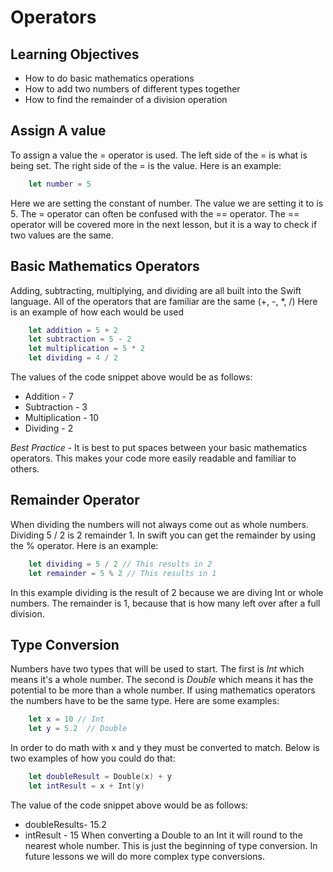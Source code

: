 # Operators

## Learning Objectives

- How to do basic mathematics operations
- How to add two numbers of different types together
- How to find the remainder of a division operation

## Assign A value

To assign a value the = operator is used. The left side of the = is what is being set. The right side of the = is the value. Here is an example:
```Swift
	let number = 5
```
Here we are setting the constant of number. The value we are setting it to is 5. The = operator can often be confused with the == operator. The == operator will be covered more in the next lesson, but it is a way to check if two values are the same.

## Basic Mathematics Operators

Adding, subtracting, multiplying, and dividing are all built into the Swift language. All of the operators that are familiar are the same (+, -, \*, /) Here is an example of how each would be used
```Swift
	let addition = 5 + 2
	let subtraction = 5 - 2
	let multiplication = 5 * 2
	let dividing = 4 / 2
```
The values of the code snippet above would be as follows:
- Addition - 7
- Subtraction - 3
- Multiplication - 10
- Dividing - 2

*Best Practice* - It is best to put spaces between your basic mathematics operators. This makes your code more easily readable and familiar to others.


## Remainder Operator

When dividing the numbers will not always come out as whole numbers. Dividing 5 / 2 is 2 remainder 1. In swift you can get the remainder by using the % operator. Here is an example:
```Swift
	let dividing = 5 / 2 // This results in 2 
	let remainder = 5 % 2 // This results in 1
```
In this example dividing is the result of 2 because we are diving Int or whole numbers. The remainder is 1, because that is how many left over after a full division.

## Type Conversion
Numbers have two types that will be used to start. The first is *Int* which means it's a whole number. The second is *Double* which means it has the potential to be more than a whole number. If using mathematics operators the numbers have to be the same type. Here are some examples:
```Swift
	let x = 10 // Int
	let y = 5.2  // Double
```
In order to do math with x and y they must be converted to match. Below is two examples of how you could do that:
```Swift
	let doubleResult = Double(x) + y
	let intResult = x + Int(y)
```
The value of the code snippet above would be as follows:
- doubleResults- 15.2
- intResult - 15
When converting a Double to an Int it will round to the nearest whole number. This is just the beginning of type conversion. In future lessons we will do more complex type conversions.
